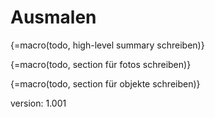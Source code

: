 # Ausmalen

{=macro(todo, high-level summary schreiben)}

{=macro(todo, section für fotos schreiben)}

{=macro(todo, section für objekte schreiben)}

version: 1.001
